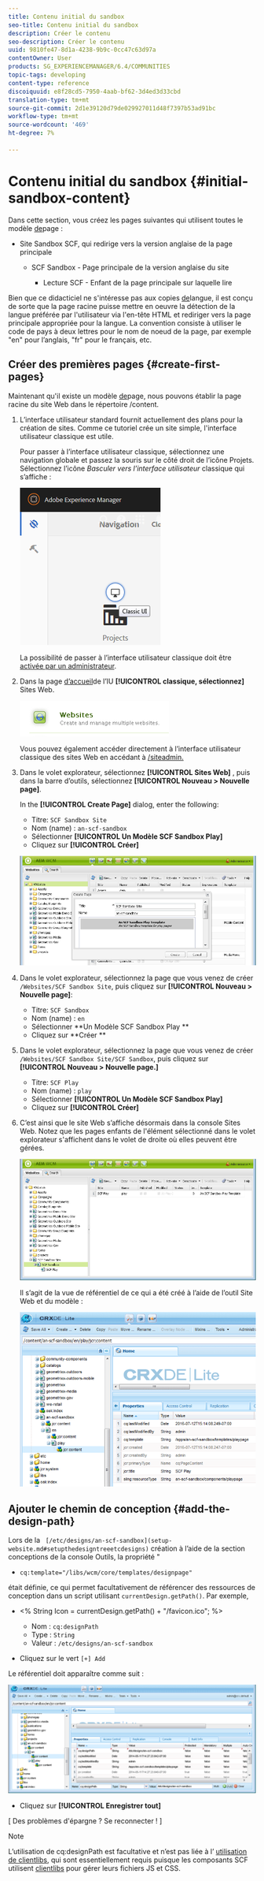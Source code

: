 ```yaml
---
title: Contenu initial du sandbox
seo-title: Contenu initial du sandbox
description: Créer le contenu
seo-description: Créer le contenu
uuid: 9810fe47-8d1a-4238-9b9c-0cc47c63d97a
contentOwner: User
products: SG_EXPERIENCEMANAGER/6.4/COMMUNITIES
topic-tags: developing
content-type: reference
discoiquuid: e8f28cd5-7950-4aab-bf62-3d4ed3d33cbd
translation-type: tm+mt
source-git-commit: 2d1e39120d79de029927011d48f7397b53ad91bc
workflow-type: tm+mt
source-wordcount: '469'
ht-degree: 7%

---
```



# Contenu initial du sandbox {#initial-sandbox-content}

Dans cette section, vous créez les pages suivantes qui utilisent toutes le modèle [de](initial-app.md#createthepagetemplate)page :

* Site Sandbox SCF, qui redirige vers la version anglaise de la page principale

   * SCF Sandbox - Page principale de la version anglaise du site

      * Lecture SCF - Enfant de la page principale sur laquelle lire

Bien que ce didacticiel ne s&#39;intéresse pas aux copies [de](../../help/sites-administering/tc-prep.md)langue, il est conçu de sorte que la page racine puisse mettre en oeuvre la détection de la langue préférée par l&#39;utilisateur via l&#39;en-tête HTML et rediriger vers la page principale appropriée pour la langue. La convention consiste à utiliser le code de pays à deux lettres pour le nom de noeud de la page, par exemple &quot;en&quot; pour l’anglais, &quot;fr&quot; pour le français, etc.

## Créer des premières pages {#create-first-pages}

Maintenant qu&#39;il existe un modèle [de](initial-app.md#createthepagetemplate)page, nous pouvons établir la page racine du site Web dans le répertoire /content.

1. L’interface utilisateur standard fournit actuellement des plans pour la création de sites. Comme ce tutoriel crée un site simple, l&#39;interface utilisateur classique est utile.

   Pour passer à l’interface utilisateur classique, sélectionnez une navigation globale et passez la souris sur le côté droit de l’icône Projets. Sélectionnez l’icône *Basculer vers l’interface utilisateur* classique qui s’affiche :

   ![chlimage_1-36](assets/chlimage_1-36.png)

   La possibilité de passer à l’interface utilisateur classique doit être [activée par un administrateur](../../help/sites-administering/enable-classic-ui.md).

1. Dans la page [d’accueil](http://localhost:4502/welcome.html)de l’IU **[!UICONTROL classique, sélectionnez]** Sites Web.

   ![chlimage_1-37](assets/chlimage_1-37.png)

   Vous pouvez également accéder directement à l’interface utilisateur classique des sites Web en accédant à [/siteadmin.](http://localhost:4502/siteadmin)

1. Dans le volet explorateur, sélectionnez **[!UICONTROL Sites Web]** , puis dans la barre d’outils, sélectionnez **[!UICONTROL Nouveau > Nouvelle page]**.

   In the **[!UICONTROL Create Page]** dialog, enter the following:

   * Titre: `SCF Sandbox Site`
   * Nom (name) : `an-scf-sandbox`
   * Sélectionner **[!UICONTROL Un Modèle SCF Sandbox Play]**
   * Cliquez sur **[!UICONTROL Créer]**

   ![chlimage_1-38](assets/chlimage_1-38.png)

1. Dans le volet explorateur, sélectionnez la page que vous venez de créer `/Websites/SCF Sandbox Site`, puis cliquez sur **[!UICONTROL Nouveau > Nouvelle page]**:

   * Titre: `SCF Sandbox`
   * Nom (name) : `en`
   * Sélectionner **Un Modèle SCF Sandbox Play **
   * Cliquez sur **Créer **

1. Dans le volet explorateur, sélectionnez la page que vous venez de créer `/Websites/SCF Sandbox Site/SCF Sandbox`, puis cliquez sur **[!UICONTROL Nouveau > Nouvelle page.]**

   * Titre: `SCF Play`
   * Nom (name) : `play`
   * Sélectionner **[!UICONTROL Un Modèle SCF Sandbox Play]**
   * Cliquez sur **[!UICONTROL Créer]**

1. C’est ainsi que le site Web s’affiche désormais dans la console Sites Web. Notez que les pages enfants de l&#39;élément sélectionné dans le volet explorateur s&#39;affichent dans le volet de droite où elles peuvent être gérées.

   ![chlimage_1-39](assets/chlimage_1-39.png)

   Il s’agit de la vue de référentiel de ce qui a été créé à l’aide de l’outil Site Web et du modèle :

   ![chlimage_1-40](assets/chlimage_1-40.png)

## Ajouter le chemin de conception {#add-the-design-path}

Lors de la ` [/etc/designs/an-scf-sandbox](setup-website.md#setupthedesigntreeetcdesigns)` création à l’aide de la section conceptions de la console Outils, la propriété &quot;

* `cq:template="/libs/wcm/core/templates/designpage"`

était définie, ce qui permet facultativement de référencer des ressources de conception dans un script utilisant `currentDesign.getPath()`. Par exemple, 

* &lt;% String Icon = currentDesign.getPath() + &quot;/favicon.ico&quot;; %>


   * Nom : `cq:designPath`
   * Type : `String`
   * Valeur : `/etc/designs/an-scf-sandbox`

* Cliquez sur le vert `[+] Add`

Le référentiel doit apparaître comme suit :

![chlimage_1-41](assets/chlimage_1-41.png)

* Cliquez sur **[!UICONTROL Enregistrer tout]**

[ Des problèmes d&#39;épargne ? Se reconnecter ! ]

>[!NOTE]
>
>L’utilisation de cq:designPath est facultative et n’est pas liée à l’ [utilisation de clientlibs](develop-app.md#includeclientlibsintemplate), qui sont essentiellement requis puisque les composants SCF utilisent [clientlibs](client-customize.md#clientlibs-for-scf) pour gérer leurs fichiers JS et CSS.

